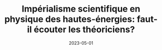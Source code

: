 ---
title: "Impérialisme scientifique en physique des hautes-énergies: faut-il écouter les théoriciens?"
collection: talks
type: talks,contributedtalks
date: 2023-05-01
venue: 'Congrès de la Société française de Philosophie des Sciences, Nanterre, France'
authors: <b>Gautheron L.</b>
citation: ' Lucas Gautheron, &quot;Impérialisme scientifique en physique des hautes-énergies: faut-il écouter les théoriciens?.&quot; Congrès de la Société française de Philosophie des Sciences, Nanterre, France, 2023.'
---
